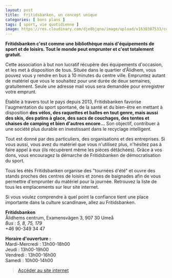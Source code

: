 ```yaml
---
layout: post
title:  Fritidsbanken, un concept unique
categories: [ bons plans ]
tags: [ sport, vie quotidienne ]
image: https://res.cloudinary.com/dje8bjqno/image/upload/v1630307533/compressed/FlytvNst_RGB-min_fjyjsd.jpg
---
```

**Fritidsbanken c'est comme une bibliothèque mais d'équipements de sport et de loisirs. Tout le monde peut emprunter et c'est totalement gratuit.**

Cette association à but non lucratif récupère des équipements d'occasion, et les met à disposition de tous. Située dans le quartier d'Ålidhem, vous pouvez vous y rendre en bus à 10 minutes du centre ville. Empruntez autant de matériel que vous le souhaitez pour une durée de deux semaines, gratuitement. Seule une adresse mail vous sera demandée pour enregistrer votre emprunt. 

Établie à travers tout le pays depuis 2013, Fritidsbanken favorise l'augmentation du sport spontané, de la santé et du bien-être en mettant à disposition **des vélos, des raquettes et balles en tout genre, mais aussi des skis, des patins à glace, des sacs de couchages, des tentes et chaises de camping et bien d'autres encore...** Son objectif, contribuer à une société plus durable en investissant dans le recyclage intelligent. 

Tout est donné par des particuliers, des organisations et des entreprises. Si vous aussi, vous avez du matériel que vous n'utilisez plus, n'hésitez pas à faire appel à eux (ils récupèrent même les pièces détâchées). Grâce à vos dons, vous  encouragez la démarche de Fritidsbanken de démocratisation du sport. 

Tous les étés Fritidsbanken organise des "tournées d'été" et ouvre des stands proches des centres de loisirs et zones de baignades afin de vous permettre d'emprunter du matériel pour la journée. Retrouvez la liste de tous les emplacements sur leur site internet. 

Si vous voulez comprendre à quel point la confiance tient une place importante dans la culture scandinave, allez au Fritidsbanken.  

**Fritidsbanken**  
Ålidhems centrum, Examensvägen 3, 907 30 Umeå  
*Bus : 5, 8, 75, 179*  
+46 90-349 34 47  

**Horaire d'ouverture :**  
Mardi-Mercredi : 13h00-18h00  
Jeudi : 13h00-19h00  
Vendredi : 13h00-16h00  
Samedi : 10h00-14h00  

><a href="https://www.fritidsbanken.se/fritidsbank/umea/" target="_blank">Accéder au site internet</a>







